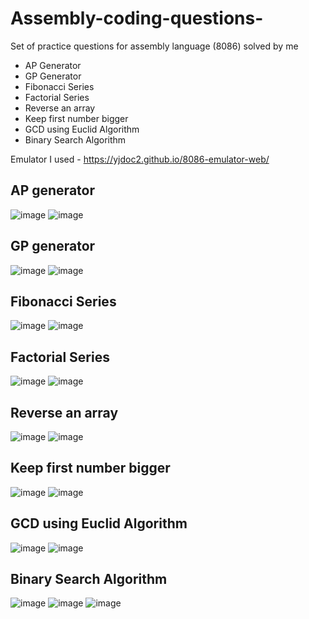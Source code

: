 # Assembly-coding-questions-
Set of practice questions for assembly language (8086) solved by me 
* AP Generator 
* GP Generator 
* Fibonacci Series 
* Factorial Series
* Reverse an array 
* Keep first number bigger 
* GCD using Euclid Algorithm 
* Binary Search Algorithm 

Emulator I used - https://yjdoc2.github.io/8086-emulator-web/

## AP generator 

![image](https://user-images.githubusercontent.com/86561124/192034898-fc13e74c-c3d2-484e-aef6-7ae21990d110.png)
![image](https://user-images.githubusercontent.com/86561124/192035083-b57cf93e-1446-4dc2-a9fb-feef9061eea3.png)

## GP generator 

![image](https://user-images.githubusercontent.com/86561124/192035217-282fe68b-a3af-4482-974a-24fc4cc4ccf1.png)
![image](https://user-images.githubusercontent.com/86561124/192035369-29c8b1a2-fa0e-4e16-8a3e-99e3a7b46771.png)

## Fibonacci Series 

![image](https://user-images.githubusercontent.com/86561124/192035465-d77c4c67-71ab-4496-ab92-b89a733129e7.png)
![image](https://user-images.githubusercontent.com/86561124/192035500-bb2dd1d5-4c1c-424d-b981-26821136ce3a.png)

## Factorial Series 

![image](https://user-images.githubusercontent.com/86561124/192035641-5842ff02-6987-41b0-8198-85835feeeef5.png)
![image](https://user-images.githubusercontent.com/86561124/192035686-8170f329-86f8-4ab2-8aa0-8bae02c91db0.png)

## Reverse an array 

![image](https://user-images.githubusercontent.com/86561124/192035823-21bd9402-b836-4f33-a5cc-a731f985b3ca.png)
![image](https://user-images.githubusercontent.com/86561124/192035881-17f40212-f5b5-4d64-90c7-38d4e22742b8.png)

## Keep first number bigger 

![image](https://user-images.githubusercontent.com/86561124/192036186-3e615357-3058-4b2a-bfec-85067c5eef4b.png)
![image](https://user-images.githubusercontent.com/86561124/192036225-473d7cef-5261-48e5-a934-39b21b2695a6.png)

## GCD using Euclid Algorithm 

![image](https://user-images.githubusercontent.com/86561124/192036344-5c5a518f-f725-48a6-a33a-e525879a8c73.png)
![image](https://user-images.githubusercontent.com/86561124/192036450-31662e82-dbbf-40a1-a57b-bca3be034f47.png)

## Binary Search Algorithm 

![image](https://user-images.githubusercontent.com/86561124/192036620-30852dc7-d4aa-4b11-aa9d-96bc78eeb69d.png)
![image](https://user-images.githubusercontent.com/86561124/192036676-b0507b00-2401-41f2-b978-2ba4e79093f6.png)
![image](https://user-images.githubusercontent.com/86561124/192036722-e3ac95e5-6e05-437b-98c2-1bef599d8067.png)



